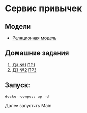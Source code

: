# Сервис привычек
## Модели
- [Реляционная модель](https://github.com/levchig737/intensivJavaYLAB//tree/main/Реляционная_модель.png)
## Домашние задания
1. [ДЗ №1](https://github.com/levchig737/intensivJavaYLAB//tree/main/homework1)
   [ПР1](https://github.com/levchig737/intensivJavaYLAB/pull/3)
2. [ДЗ №2](https://github.com/levchig737/intensivJavaYLAB//tree/main/homework2)
   [ПР2](https://github.com/levchig737/intensivJavaYLAB/pull/4)
## Запуск:
```
docker-compose up -d
```
Далее запустить Main
